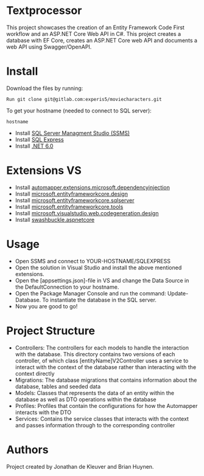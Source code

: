 # Textprocessor
This project showcases the creation of an Entity Framework Code First workflow and an ASP.NET Core Web API in C#. This project creates a database with EF Core, creates an ASP.NET Core web API and documents a web API using Swagger/OpenAPI.
# Install
Download the files by running:
```
Run git clone git@gitlab.com:experis5/moviecharacters.git
```
To get your hostname (needed to connect to SQL server):
```
hostname
```
* Install [SQL Server Managment Studio (SSMS)](https://docs.microsoft.com/en-us/sql/ssms/download-sql-server-management-studio-ssms?redirectedfrom=MSDN&view=sql-server-ver16)
* Install [SQL Express](https://www.microsoft.com/en-us/Download/details.aspx?id=101064)
* Install [.NET 6.0](https://dotnet.microsoft.com/en-us/download/dotnet/6.0)

# Extensions VS
* Install [automapper.extensions.microsoft.dependencyinjection](https://www.nuget.org/packages/AutoMapper.Extensions.Microsoft.DependencyInjection)
* Install [microsoft.entityframeworkcore.design](https://www.nuget.org/packages/Microsoft.EntityFrameworkCore.Design/)
* Install [microsoft.entityframeworkcore.sqlserver](https://www.nuget.org/packages/Microsoft.EntityFrameworkCore.SqlServer/)
* Install [microsoft.entityframeworkcore.tools](https://www.nuget.org/packages/Microsoft.EntityFrameworkCore.Tools/)
* Install [microsoft.visualstudio.web.codegeneration.design](https://www.nuget.org/packages/Microsoft.VisualStudio.Web.CodeGeneration.Design/)
* Install [swashbuckle.aspnetcore](https://www.nuget.org/packages/Swashbuckle.AspNetCore)

# Usage
* Open SSMS and connect to YOUR-HOSTNAME/SQLEXPRESS
* Open the solution in Visual Studio and install the above mentioned extensions.
* Open the [appsettings.json]-file in VS and change the Data Source in the DefaultConnection to your hostname.
* Open the Package Manager Console and run the command: Update-Database. To instantiate the database in the SQL server.
* Now you are good to go!

# Project Structure
* Controllers: The controllers for each models to handle the interaction with the database. This directory contains two versions of each controller, of which class [entityName]V2Controller uses a service to interact with the context of the database rather than interacting with the context directly
* Migrations: The database migrations that contains information about the database, tables and seeded data
* Models: Classes that represents the data of an entity within the database as well as DTO operations within the database
* Profiles: Profiles that contain the configurations for how the Automapper interacts with the DTO
* Services: Contains the service classes that interacts with the context and passes information through to the corresponding controller

# Authors
Project created by Jonathan de Kleuver and Brian Huynen.
